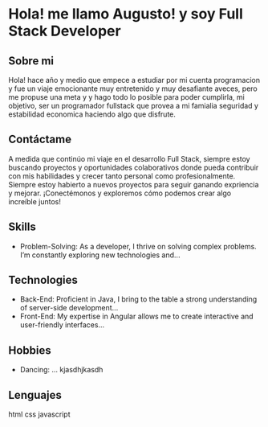 # Hola! me llamo Augusto! y soy Full Stack Developer

## Sobre mi

Hola! hace año y medio que empece a estudiar por mi cuenta programacion y fue un viaje emocionante muy entretenido y muy desafiante aveces, pero me propuse una meta y y hago todo lo posible para poder cumplirla, mi objetivo, ser un programador fullstack que provea a mi famialia seguridad y estabilidad economica haciendo algo que disfrute.

## Contáctame

A medida que continúo mi viaje en el desarrollo Full Stack, siempre estoy buscando proyectos y oportunidades colaborativos donde pueda contribuir con mis habilidades y crecer tanto personal como profesionalmente. Siempre estoy habierto a nuevos proyectos para seguir ganando expriencia y mejorar. ¡Conectémonos y exploremos cómo podemos crear algo increíble juntos!

## Skills

- Problem-Solving: As a developer, I thrive on solving complex problems. I’m constantly exploring new technologies and...

## Technologies

- Back-End: Proficient in Java, I bring to the table a strong understanding of server-side development...
- Front-End: My expertise in Angular allows me to create interactive and user-friendly interfaces...

## Hobbies

- Dancing: ...
  kjasdhjkasdh

## Lenguajes

html
css
javascript

